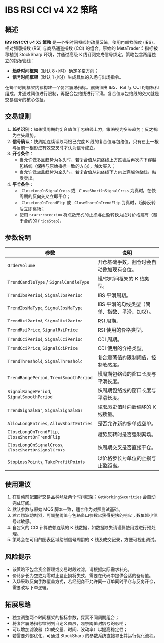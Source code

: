 # IBS RSI CCI v4 X2 策略

## 概述

**IBS RSI CCI v4 X2 策略** 是一个多时间框架的动量系统，使用内部柱强度 (IBS)、相对强弱指数 (RSI) 与商品通道指数 (CCI) 的组合。原始的 MetaTrader 5 指标被移植到 StockSharp 环境，并通过高级 K 线订阅完成信号绑定。策略包含两组独立的指标管线：

* **趋势时间框架**（默认 8 小时）确定多空方向；
* **信号时间框架**（默认 1 小时）生成具体的入场与出场指令。

在每个时间框架内都构建一个复合震荡指标。震荡值由 IBS、RSI 与 CCI 的加权和组成，并通过阈值进行限制，再配合包络线进行平滑。复合值与包络线的交叉就是交易信号的核心依据。

## 交易规则

1. **趋势识别**：如果慢周期的复合值位于包络线上方，策略视为多头趋势；反之视为空头趋势。
2. **信号确认**：快周期连续读取两根已完成 K 线的复合值与包络值，只有在上一根与当前一根形成有效交叉时才认为信号成立。
3. **开仓条件**：
   * 当允许做多且趋势为多头时，若复合值从包络线上方跌破后再次向下穿越包络线（保持与原始指标一致的方向），触发买入；
   * 当允许做空且趋势为空头时，若复合值从包络线下方向上穿越包络线，触发卖出。
4. **平仓条件**：
   * `_CloseLongOnSignalCross` 或 `_CloseShortOnSignalCross` 为真时，在快周期的反向交叉立即平仓；
   * `_CloseLongOnTrendFlip` 或 `_CloseShortOnTrendFlip` 为真时，趋势反转后立即离场；
   * 使用 `StartProtection` 将点数形式的止损与止盈转换为绝对价格距离（基于合约的 `PriceStep`）。

## 参数说明

| 参数 | 说明 |
| --- | --- |
| `OrderVolume` | 开仓基础手数，翻仓时会自动叠加现有仓位。 |
| `TrendCandleType` / `SignalCandleType` | 慢/快时间框架的 K 线类型。 |
| `TrendIbsPeriod`, `SignalIbsPeriod` | IBS 平滑周期。 |
| `TrendIbsMaType`, `SignalIbsMaType` | IBS 平滑的均线类型（简单、指数、平滑、加权）。 |
| `TrendRsiPeriod`, `SignalRsiPeriod` | RSI 周期。 |
| `TrendRsiPrice`, `SignalRsiPrice` | RSI 使用的价格类型。 |
| `TrendCciPeriod`, `SignalCciPeriod` | CCI 周期。 |
| `TrendCciPrice`, `SignalCciPrice` | CCI 使用的价格类型。 |
| `TrendThreshold`, `SignalThreshold` | 复合震荡值的限制阈值，控制敏感度。 |
| `TrendRangePeriod`, `TrendSmoothPeriod` | 慢周期包络线的窗口长度与平滑长度。 |
| `SignalRangePeriod`, `SignalSmoothPeriod` | 快周期包络线的窗口长度与平滑长度。 |
| `TrendSignalBar`, `SignalSignalBar` | 读取历史值时向后偏移的 K 线数量。 |
| `AllowLongEntries`, `AllowShortEntries` | 是否允许新的多单或空单。 |
| `CloseLongOnTrendFlip`, `CloseShortOnTrendFlip` | 趋势反转时是否强制离场。 |
| `CloseLongOnSignalCross`, `CloseShortOnSignalCross` | 快周期交叉是否直接平仓。 |
| `StopLossPoints`, `TakeProfitPoints` | 以价格步长为单位的止损与止盈距离。 |

## 使用建议

1. 在启动前配置好交易品种以及两个时间框架；`GetWorkingSecurities` 会自动完成订阅。
2. 默认参数与原始 MQ5 脚本一致，适合作为对照测试基础。
3. 若市场波动剧烈，可调整阈值与包络窗口参数以获得更快的响应；数值越小信号越敏感。
4. 自定义的 CCI 计算依赖连续的 K 线数据，如数据缺失请谨慎使用或进行预处理。
5. 策略会在可用的图表区域绘制信号周期的 K 线及成交记录，方便可视化调试。

## 风险提示

* 该策略不包含资金管理或交易时段过滤，请根据实际需求补充。
* 价格步长为空或为零时止盈止损将失效，需要在代码中提供合适的备用值。
* 入场采取反向手数覆盖方式，若经纪商不允许同一订单同时平仓与反向开仓，需要改写下单逻辑。

## 拓展思路

* 独立调整两个时间框架的指标参数，探索不同周期组合；
* 将复合震荡指标绘制到自定义图层，观察阈值对信号的影响；
* 可以增加滤波器（如成交量、时间、波动率）以提高稳定性；
* 若需要外部优化，可通过 StockSharp 的参数系统直接导出并运行优化流程。
